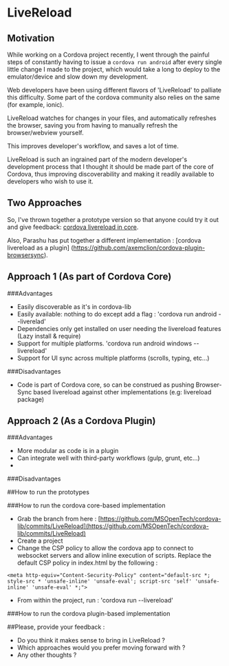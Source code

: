 # LiveReload

## Motivation
While working on a Cordova project recently, I went through the painful steps of constantly having to issue a `cordova run android` after every single little
change I made to the project, which would take a long to deploy to the emulator/device and slow down my development.

Web developers have been using different flavors of 'LiveReload' to palliate this difficulty.
Some part of the cordova community also relies on the same (for example, ionic). 

LiveReload watches for changes in your files, and automatically refreshes the browser, saving you from having to manually refresh the browser/webview yourself.

This improves developer's workflow, and saves a lot of time.

LiveReload is such an ingrained part of the modern developer's development process that I thought it should be made part of the core of Cordova, thus improving discoverability and making it readily available to developers who wish to use it.

## Two Approaches
So, I've thrown together a prototype version so that anyone could try it out and give feedback:
[cordova livereload in core](https://github.com/MSOpenTech/cordova-lib/commits/LiveReload).

Also, Parashu has put together a different implementation : 
[cordova livereload as a plugin] (https://github.com/axemclion/cordova-plugin-browsersync).

## Approach 1 (As part of Cordova Core)
###Advantages
- Easily discoverable as it's in cordova-lib
- Easily available: nothing to do except add a flag : 'cordova run android --liverelad'
- Dependencies only get installed on user needing the livereload features (Lazy install & require)
- Support for multiple platforms. 'cordova run android windows --livereload'
- Support for UI sync across multiple platforms (scrolls, typing, etc...)

###Disadvantages
- Code is part of Cordova core, so can be construed as pushing Browser-Sync based livereload against other implementations (e.g: livereload package)

## Approach 2 (As a Cordova Plugin)
###Advantages
- More modular as code is in a plugin
- Can integrate well with third-party workflows (gulp, grunt, etc...)
- 

###Disadvantages

##How to run the prototypes

###How to run the cordova core-based implementation
- Grab the branch from here : [https://github.com/MSOpenTech/cordova-lib/commits/LiveReload](https://github.com/MSOpenTech/cordova-lib/commits/LiveReload)
- Create a project
- Change the CSP policy to allow the cordova app to connect to websocket servers and allow inline execution of scripts. Replace the default CSP policy in index.html by the following :

```<meta http-equiv="Content-Security-Policy" content="default-src *; style-src * 'unsafe-inline' 'unsafe-eval'; script-src 'self' 'unsafe-inline' 'unsafe-eval' *;">```
 
- From within the project, run : 'cordova run <platform> --livereload'

###How to run the cordova plugin-based implementation

##Please, provide your feedback :
- Do you think it makes sense to bring in LiveReload ?
- Which approaches would you prefer moving forward with ?
- Any other thoughts ?
